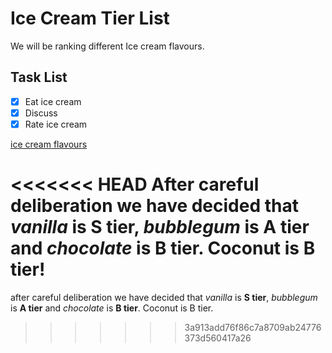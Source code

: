 # Ice Cream Tier List

We will be ranking different Ice cream flavours.

## Task List

- [x] Eat ice cream
- [x] Discuss 
- [x] Rate ice cream

[ice cream flavours](https://parade.com/1359045/stephanieosmanski/ice-cream-flavors/)

<<<<<<< HEAD
After careful deliberation we have decided that *vanilla* is **S tier**, *bubblegum* is **A tier** and *chocolate* is **B tier**. Coconut is B tier!
=======
after careful deliberation we have decided that *vanilla* is **S tier**, *bubblegum* is **A tier** and *chocolate* is **B tier**. Coconut is B tier.
>>>>>>> 3a913add76f86c7a8709ab24776373d560417a26
